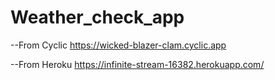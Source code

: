 # Weather_check_app

--From Cyclic
https://wicked-blazer-clam.cyclic.app


--From Heroku
https://infinite-stream-16382.herokuapp.com/
